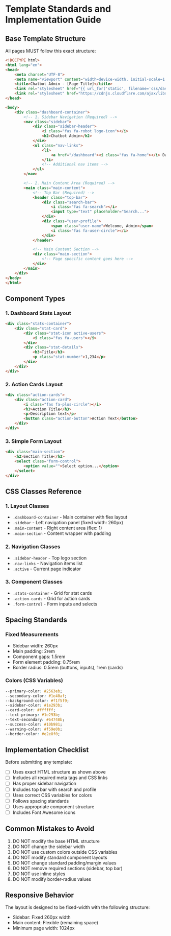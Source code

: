 # Template Standards and Implementation Guide

## Base Template Structure

All pages MUST follow this exact structure:

```html
<!DOCTYPE html>
<html lang="en">
<head>
    <meta charset="UTF-8">
    <meta name="viewport" content="width=device-width, initial-scale=1.0">
    <title>Chatbot Admin - [Page Title]</title>
    <link rel="stylesheet" href="{{ url_for('static', filename='css/dashboard.css') }}">
    <link rel="stylesheet" href="https://cdnjs.cloudflare.com/ajax/libs/font-awesome/6.4.0/css/all.min.css">
</head>

<body>
    <div class="dashboard-container">
        <!-- 1. Sidebar Navigation (Required) -->
        <nav class="sidebar">
            <div class="sidebar-header">
                <i class="fas fa-robot logo-icon"></i>
                <h2>Chatbot Admin</h2>
            </div>
            <ul class="nav-links">
                <li>
                    <a href="/dashboard"><i class="fas fa-home"></i> Dashboard</a>
                </li>
                <!-- Additional nav items -->
            </ul>
        </nav>

        <!-- 2. Main Content Area (Required) -->
        <main class="main-content">
            <!-- Top Bar (Required) -->
            <header class="top-bar">
                <div class="search-bar">
                    <i class="fas fa-search"></i>
                    <input type="text" placeholder="Search...">
                </div>
                <div class="user-profile">
                    <span class="user-name">Welcome, Admin</span>
                    <i class="fas fa-user-circle"></i>
                </div>
            </header>

            <!-- Main Content Section -->
            <div class="main-section">
                <!-- Page specific content goes here -->
            </div>
        </main>
    </div>
</body>
</html>
```

## Component Types

### 1. Dashboard Stats Layout
```html
<div class="stats-container">
    <div class="stat-card">
        <div class="stat-icon active-users">
            <i class="fas fa-users"></i>
        </div>
        <div class="stat-details">
            <h3>Title</h3>
            <p class="stat-number">1,234</p>
        </div>
    </div>
</div>
```

### 2. Action Cards Layout
```html
<div class="action-cards">
    <div class="action-card">
        <i class="fas fa-plus-circle"></i>
        <h3>Action Title</h3>
        <p>Description text</p>
        <button class="action-button">Action Text</button>
    </div>
</div>
```

### 3. Simple Form Layout
```html
<div class="main-section">
    <h2>Section Title</h2>
    <select class="form-control">
        <option value="">Select option...</option>
    </select>
</div>
```

## CSS Classes Reference

### 1. Layout Classes
- `.dashboard-container` - Main container with flex layout
- `.sidebar` - Left navigation panel (fixed width: 260px)
- `.main-content` - Right content area (flex: 1)
- `.main-section` - Content wrapper with padding

### 2. Navigation Classes
- `.sidebar-header` - Top logo section
- `.nav-links` - Navigation items list
- `.active` - Current page indicator

### 3. Component Classes
- `.stats-container` - Grid for stat cards
- `.action-cards` - Grid for action cards
- `.form-control` - Form inputs and selects

## Spacing Standards

### Fixed Measurements
- Sidebar width: 260px
- Main padding: 2rem
- Component gaps: 1.5rem
- Form element padding: 0.75rem
- Border radius: 0.5rem (buttons, inputs), 1rem (cards)

### Colors (CSS Variables)
```css
--primary-color: #2563eb;
--secondary-color: #1e40af;
--background-color: #f1f5f9;
--sidebar-color: #1e293b;
--card-color: #ffffff;
--text-primary: #1e293b;
--text-secondary: #64748b;
--success-color: #10b981;
--warning-color: #f59e0b;
--border-color: #e2e8f0;
```

## Implementation Checklist

Before submitting any template:
- [ ] Uses exact HTML structure as shown above
- [ ] Includes all required meta tags and CSS links
- [ ] Has proper sidebar navigation
- [ ] Includes top bar with search and profile
- [ ] Uses correct CSS variables for colors
- [ ] Follows spacing standards
- [ ] Uses appropriate component structure
- [ ] Includes Font Awesome icons

## Common Mistakes to Avoid

1. DO NOT modify the base HTML structure
2. DO NOT change the sidebar width
3. DO NOT use custom colors outside CSS variables
4. DO NOT modify standard component layouts
5. DO NOT change standard padding/margin values
6. DO NOT remove required sections (sidebar, top bar)
7. DO NOT use inline styles
8. DO NOT modify border-radius values

## Responsive Behavior

The layout is designed to be fixed-width with the following structure:
- Sidebar: Fixed 260px width
- Main content: Flexible (remaining space)
- Minimum page width: 1024px